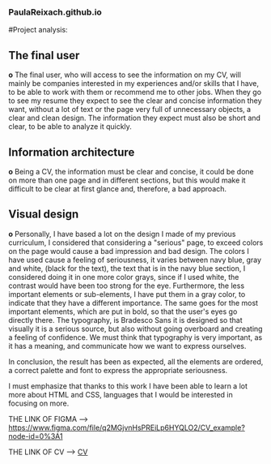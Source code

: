 ### PaulaReixach.github.io

#Project analysis:

## The final user
**o** The final user, who will access to see the information on my CV, will mainly be companies interested in my experiences and/or skills that I have, to be able to work with them or recommend me to other jobs.
When they go to see my resume they expect to see the clear and concise information they want, without a lot of text or the page very full of unnecessary objects, a clear and clean design.
The information they expect must also be short and clear, to be able to analyze it quickly.

## Information architecture
**o** Being a CV, the information must be clear and concise, it could be done on more than one page and in different sections, but this would make it difficult to be clear at first glance and, therefore, a bad approach.

## Visual design
**o** Personally, I have based a lot on the design I made of my previous curriculum, I considered that considering a "serious" page, to exceed colors on the page would cause a bad impression and bad design.
The colors I have used cause a feeling of seriousness, it varies between navy blue, gray and white, (black for the text), the text that is in the navy blue section, I considered doing it in one more color grays, since if I used white, the contrast would have been too strong for the eye.
Furthermore, the less important elements or sub-elements, I have put them in a gray color, to indicate that they have a different importance.
The same goes for the most important elements, which are put in bold, so that the user's eyes go directly there.
The typography, is Bradesco Sans it is designed so that visually it is a serious source, but also without going overboard and creating a feeling of confidence. We must think that typography is very important, as it has a meaning, and communicate how we want to express ourselves.

In conclusion, the result has been as expected, all the elements are ordered, a correct palette and font to express the appropriate seriousness.

I must emphasize that thanks to this work I have been able to learn a lot more about HTML and CSS, languages that I would be interested in focusing on more.



THE LINK OF FIGMA --> https://www.figma.com/file/q2MGjvnHsPREiLp6HYQLO2/CV_example?node-id=0%3A1

THE LINK OF CV --> [CV](PaulaReixach.github.io)
